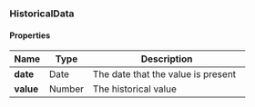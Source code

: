 
[//]: # (CLASS:HistoricalData)

[//]: # (KIND:object)

### HistoricalData

#### Properties

[//]: # (START_DEFINITION)

Name | Type | Description
------------ | ------------- | -------------
**date** | Date | The date that the value is present &nbsp;
**value** | Number | The historical value &nbsp;

[//]: # (END_DEFINITION)





